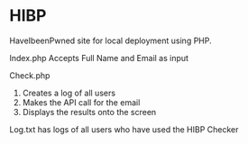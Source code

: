# HIBP
HaveIbeenPwned site for local deployment using PHP.

Index.php
   Accepts Full Name and Email as input

Check.php
1. Creates a log of all users
2. Makes the API call for the email
3. Displays the results onto the screen

Log.txt
   has logs of all users who have used the HIBP Checker
